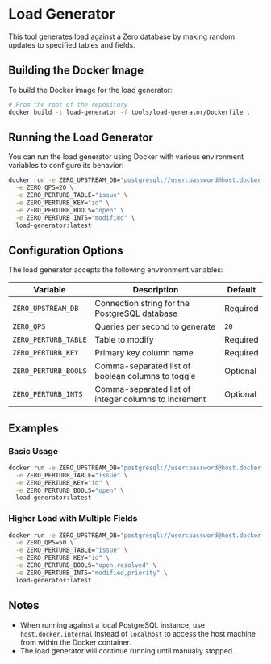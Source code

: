 # Load Generator

This tool generates load against a Zero database by making random updates to specified tables and fields.

## Building the Docker Image

To build the Docker image for the load generator:

```bash
# From the root of the repository
docker build -t load-generator -f tools/load-generator/Dockerfile .
```

## Running the Load Generator

You can run the load generator using Docker with various environment variables to configure its behavior:

```bash
docker run -e ZERO_UPSTREAM_DB="postgresql://user:password@host.docker.internal:6434/postgres" \
  -e ZERO_QPS=20 \
  -e ZERO_PERTURB_TABLE="issue" \
  -e ZERO_PERTURB_KEY="id" \
  -e ZERO_PERTURB_BOOLS="open" \
  -e ZERO_PERTURB_INTS="modified" \
  load-generator:latest
```

## Configuration Options

The load generator accepts the following environment variables:

| Variable             | Description                                          | Default  |
| -------------------- | ---------------------------------------------------- | -------- |
| `ZERO_UPSTREAM_DB`   | Connection string for the PostgreSQL database        | Required |
| `ZERO_QPS`           | Queries per second to generate                       | `20`     |
| `ZERO_PERTURB_TABLE` | Table to modify                                      | Required |
| `ZERO_PERTURB_KEY`   | Primary key column name                              | Required |
| `ZERO_PERTURB_BOOLS` | Comma-separated list of boolean columns to toggle    | Optional |
| `ZERO_PERTURB_INTS`  | Comma-separated list of integer columns to increment | Optional |

## Examples

### Basic Usage

```bash
docker run -e ZERO_UPSTREAM_DB="postgresql://user:password@host.docker.internal:6434/postgres" \
  -e ZERO_PERTURB_TABLE="issue" \
  -e ZERO_PERTURB_KEY="id" \
  -e ZERO_PERTURB_BOOLS="open" \
  load-generator:latest
```

### Higher Load with Multiple Fields

```bash
docker run -e ZERO_UPSTREAM_DB="postgresql://user:password@host.docker.internal:6434/postgres" \
  -e ZERO_QPS=50 \
  -e ZERO_PERTURB_TABLE="issue" \
  -e ZERO_PERTURB_KEY="id" \
  -e ZERO_PERTURB_BOOLS="open,resolved" \
  -e ZERO_PERTURB_INTS="modified,priority" \
  load-generator:latest
```

## Notes

- When running against a local PostgreSQL instance, use `host.docker.internal` instead of `localhost` to access the host machine from within the Docker container.
- The load generator will continue running until manually stopped.
